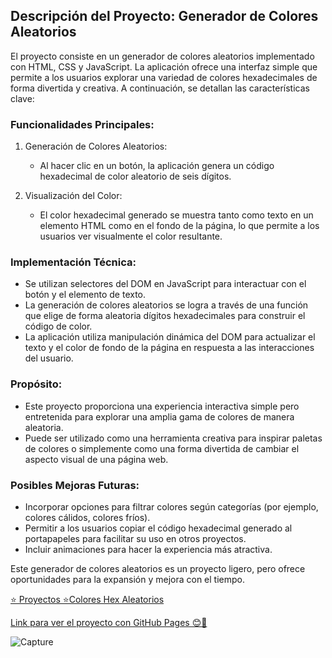 ## Descripción del Proyecto: Generador de Colores Aleatorios

El proyecto consiste en un generador de colores aleatorios implementado con HTML, CSS y JavaScript. La aplicación ofrece una interfaz simple que permite a los usuarios explorar una variedad de colores hexadecimales de forma divertida y creativa. A continuación, se detallan las características clave:

### Funcionalidades Principales:

1. Generación de Colores Aleatorios:
   - Al hacer clic en un botón, la aplicación genera un código hexadecimal de color aleatorio de seis dígitos.

2. Visualización del Color:
   - El color hexadecimal generado se muestra tanto como texto en un elemento HTML como en el fondo de la página, lo que permite a los usuarios ver visualmente el color resultante.

### Implementación Técnica:

- Se utilizan selectores del DOM en JavaScript para interactuar con el botón y el elemento de texto.
- La generación de colores aleatorios se logra a través de una función que elige de forma aleatoria dígitos hexadecimales para construir el código de color.
- La aplicación utiliza manipulación dinámica del DOM para actualizar el texto y el color de fondo de la página en respuesta a las interacciones del usuario.

### Propósito:

- Este proyecto proporciona una experiencia interactiva simple pero entretenida para explorar una amplia gama de colores de manera aleatoria.
- Puede ser utilizado como una herramienta creativa para inspirar paletas de colores o simplemente como una forma divertida de cambiar el aspecto visual de una página web.

### Posibles Mejoras Futuras:

- Incorporar opciones para filtrar colores según categorías (por ejemplo, colores cálidos, colores fríos).
- Permitir a los usuarios copiar el código hexadecimal generado al portapapeles para facilitar su uso en otros proyectos.
- Incluir animaciones para hacer la experiencia más atractiva.

Este generador de colores aleatorios es un proyecto ligero, pero ofrece oportunidades para la expansión y mejora con el tiempo.

<a href = "https://www.youtube.com/watch?v=koiPxFFiqJ4&t=9876s">⭐️ Proyectos ⭐️Colores Hex Aleatorios</a>

<a href="https://luiso-o.github.io/" target="_blank">Link para ver el proyecto con GitHub Pages 😊🔗</a>

![Capture](https://github.com/Luiso-o/Luiso-o.github.io/assets/128043647/c857d7e3-7bd8-48ee-adcb-340ca7c3ed39)
